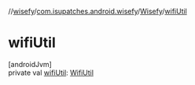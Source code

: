 //[wisefy](../../../index.md)/[com.isupatches.android.wisefy](../index.md)/[Wisefy](index.md)/[wifiUtil](wifi-util.md)

# wifiUtil

[androidJvm]\
private val [wifiUtil](wifi-util.md): [WifiUtil](../../com.isupatches.android.wisefy.wifi/-wifi-util/index.md)
